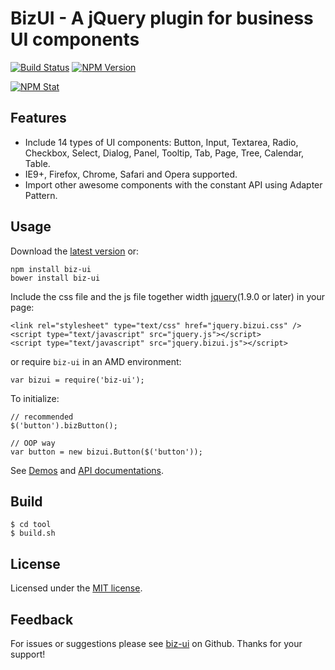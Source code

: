 BizUI - A jQuery plugin for business UI components
===============

[![Build Status][travis-image]][travis-url]
[![NPM Version][npm-image]][npm-url]

[![NPM Stat][npm-stat-image]][npm-stat-url]

Features
--------
- Include 14 types of UI components: Button, Input, Textarea, Radio, Checkbox, Select, Dialog, Panel, Tooltip, Tab, Page, Tree, Calendar, Table.
- IE9+, Firefox, Chrome, Safari and Opera supported.
- Import other awesome components with the constant API using Adapter Pattern.

<!--<img src="http://bizdevfe.github.io/biz-ui/img/adapter.png" />-->

Usage
-----
Download the [latest version](https://github.com/bizdevfe/biz-ui/releases) or:

    npm install biz-ui
    bower install biz-ui

Include the css file and the js file together width [jquery](http://jquery.com/download/)(1.9.0 or later) in your page:

    <link rel="stylesheet" type="text/css" href="jquery.bizui.css" />
    <script type="text/javascript" src="jquery.js"></script>
    <script type="text/javascript" src="jquery.bizui.js"></script>

or require `biz-ui` in an AMD environment: 

    var bizui = require('biz-ui');

To initialize:

    // recommended
    $('button').bizButton();
    
    // OOP way
    var button = new bizui.Button($('button'));

See [Demos](http://bizdevfe.github.io/biz-ui/quickview) and [API documentations](http://bizdevfe.github.io/biz-ui).

Build
-----
    $ cd tool
    $ build.sh

License
-------
Licensed under the [MIT license](http://opensource.org/licenses/MIT).

Feedback
--------
For issues or suggestions please see [biz-ui](https://github.com/bizdevfe/biz-ui) on Github. Thanks for your support!

[codeclimate-image]: https://codeclimate.com/github/bizdevfe/biz-ui/badges/gpa.svg
[codeclimate-url]: https://codeclimate.com/github/bizdevfe/biz-ui
[travis-image]: https://travis-ci.org/bizdevfe/biz-ui.svg
[travis-url]: https://travis-ci.org/bizdevfe/biz-ui
[npm-image]: http://img.shields.io/npm/v/biz-ui.svg
[npm-url]: https://npmjs.org/package/biz-ui
[npm-stat-image]: https://nodei.co/npm/biz-ui.png?downloads=true
[npm-stat-url]: https://nodei.co/npm/biz-ui
